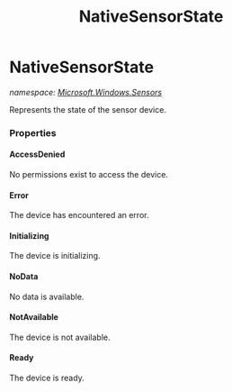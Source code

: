 ﻿---
title: NativeSensorState
---

# NativeSensorState
_namespace: [Microsoft.Windows.Sensors](N-Microsoft.Windows.Sensors.html)_

Represents the state of the sensor device.



### Properties

#### AccessDenied
No permissions exist to access the device.
#### Error
The device has encountered an error.
#### Initializing
The device is initializing.
#### NoData
No data is available.
#### NotAvailable
The device is not available.
#### Ready
The device is ready.

